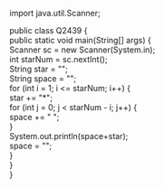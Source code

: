 import java.util.Scanner;  
  
public class Q2439 {  
	public static void main(String[] args) {  
		Scanner sc = new Scanner(System.in);  
		int starNum = sc.nextInt();  
		String star = "";  
		String space = "";  
		for (int i = 1; i <= starNum; i++) {  
			star += "*";  
				for (int j = 0; j < starNum - i; j++) {  
				space += " ";  
				}  
			System.out.println(space+star);  
			space = "";  
		}  
	}  
}